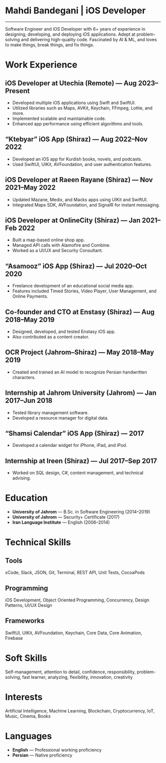# Mahdi Bandegani | iOS Developer
---
Software Engineer and iOS Developer with 6+ years of experience in designing, developing, and deploying iOS applications. Adept at problem-solving and delivering high-quality code. Fascinated by AI & ML, and loves to make things, break things, and fix things.

# Work Experience

## iOS Developer at Utechia (Remote) — Aug 2023–Present
- Developed multiple iOS applications using Swift and SwiftUI.
- Utilized libraries such as Maps, AVKit, Keychain, FFmpeg, Lottie, and more.
- Implemented scalable and maintainable code.
- Enhanced app performance using efficient algorithms and tools.

## “Ktebyar” iOS App (Shiraz) — Aug 2022–Nov 2022
- Developed an iOS app for Kurdish books, novels, and podcasts.
- Used SwiftUI, UIKit, AVFoundation, and user authentication features.

## iOS Developer at Raeen Rayane (Shiraz) — Nov 2021–May 2022
- Updated Mazane, Medix, and Macks apps using UIKit and SwiftUI.
- Integrated Maps SDK, AVFoundation, and SignalR for instant messaging.

## iOS Developer at OnlineCity (Shiraz) — Jan 2021–Feb 2022
- Built a map-based online shop app.
- Managed API calls with Alamofire and Combine.
- Worked as a UI/UX and Security Consultant.

## “Asamooz” iOS App (Shiraz) — Jul 2020–Oct 2020
- Freelance development of an educational social media app.
- Features included Timed Stories, Video Player, User Management, and Online Payments.

## Co-founder and CTO at Enstasy (Shiraz) — Aug 2018–May 2019
- Designed, developed, and tested Enstasy iOS app.
- Also contributed as a content creator.

## OCR Project (Jahrom–Shiraz) — May 2018–May 2019
- Created and trained an AI model to recognize Persian handwritten characters.

## Internship at Jahrom University (Jahrom) — Jan 2017–Jun 2018
- Tested library management software.
- Developed a resource manager for digital data.

## “Shamsi Calendar” iOS App (Shiraz) — 2017
- Developed a calendar widget for iPhone, iPad, and iPod.

## Internship at Ireen (Shiraz) — Jul 2017–Sep 2017
- Worked on SQL design, C#, content management, and technical advising.

# Education
- **University of Jahrom** — B.Sc. in Software Engineering (2014–2019)  
- **University of Jahrom** — Security+ Certificate (2017)  
- **Iran Language Institute** — English (2006–2014)

# Technical Skills

## Tools
xCode, Slack, JSON, Git, Terminal, REST API, Unit Tests, CocoaPods

## Programming
iOS Development, Object Oriented Programming, Concurrency, Design Patterns, UI/UX Design

## Frameworks
SwiftUI, UIKit, AVFoundation, Keychain, Core Data, Core Animation, Firebase

# Soft Skills
Self-management, attention to detail, confidence, responsibility, problem-solving, fast learner, analyzing, flexibility, innovation, creativity

# Interests
Artificial Intelligence, Machine Learning, Blockchain, Cryptocurrency, IoT, Music, Cinema, Books

# Languages
- **English** — Professional working proficiency  
- **Persian** — Native proficiency
